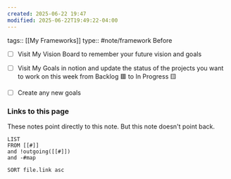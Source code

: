 ```yaml
---
created: 2025-06-22 19:47
modified: 2025-06-22T19:49:22-04:00
---
```

tags:: [[My Frameworks]]
type:: #note/framework 
Before 
- [ ] Visit My Vision Board to remember your future vision and goals
- [ ] Visit My Goals in notion and update the status of the projects you want to work on this week from Backlog 🟥 to In Progress 🟨
- [ ]  Create any new goals



### Links to this page
These notes point directly to this note. But this note doesn't point back.
```dataview
LIST
FROM [[#]]
and !outgoing([[#]])
and -#map

SORT file.link asc
```


